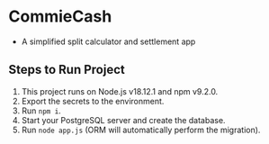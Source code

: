 # CommieCash
- A simplified split calculator and settlement app

## Steps to Run Project
1. This project runs on Node.js v18.12.1 and npm v9.2.0.
2. Export the secrets to the environment.
3. Run `npm i`.
4. Start your PostgreSQL server and create the database.
5. Run `node app.js` (ORM will automatically perform the migration).
